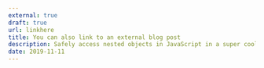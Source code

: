 ```yaml
---
external: true
draft: true
url: linkhere
title: You can also link to an external blog post
description: Safely access nested objects in JavaScript in a super cool way.
date: 2019-11-11
---
```

